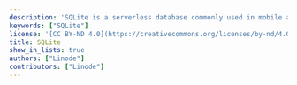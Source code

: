 ```yaml
---
description: 'SQLite is a serverless database commonly used in mobile applications and other applications which need to access data in an offline environment or locally.'
keywords: ["SQLite"]
license: '[CC BY-ND 4.0](https://creativecommons.org/licenses/by-nd/4.0)'
title: SQLite
show_in_lists: true
authors: ["Linode"]
contributors: ["Linode"]
---
```




